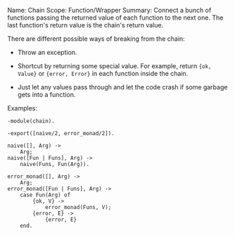 Name:     Chain
Scope:    Function/Wrapper
Summary:  Connect a bunch of functions passing the returned value of each
          function to the next one. The last function's return value is
          the chain's return value.

There are different possible ways of breaking from the chain:

* Throw an exception.

* Shortcut by returning some special value. For example, return
 ```{ok, Value}``` or ```{error, Error}``` in each function inside
 the chain.

* Just let any values pass through and let the code crash if some
 garbage gets into a function.

Examples:

```
-module(chain).

-export([naive/2, error_monad/2]).

naive([], Arg) ->
    Arg;
naive([Fun | Funs], Arg) ->
    naive(Funs, Fun(Arg)).

error_monad([], Arg) ->
    Arg;
error_monad([Fun | Funs], Arg) ->
    case Fun(Arg) of
        {ok, V} ->
            error_monad(Funs, V);
        {error, E} ->
            {error, E}
    end.
```
